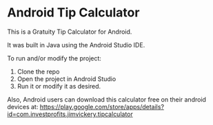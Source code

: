# Android Tip Calculator

This is a Gratuity Tip Calculator for Android. 

It was built in Java using the Android Studio IDE.

To run and/or modify the project:
1. Clone the repo
2. Open the project in Android Studio
3. Run it or modify it as desired.

Also, Android users can download this calculator free on their android devices at:
https://play.google.com/store/apps/details?id=com.investprofits.jimvickery.tipcalculator
